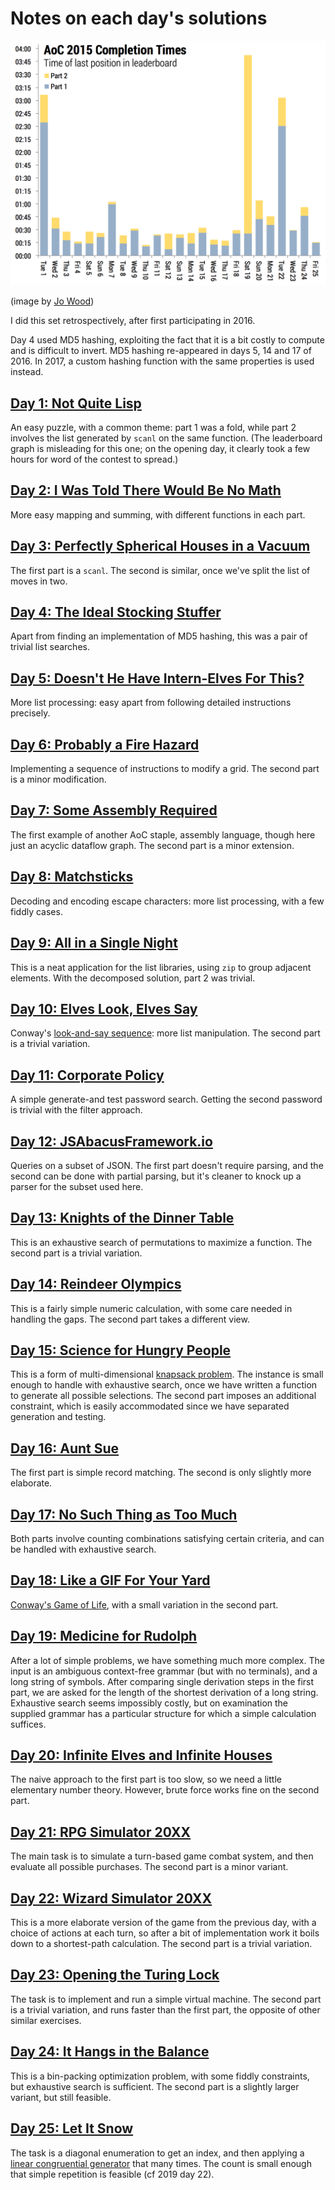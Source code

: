 # Notes on each day's solutions

![Completion times 2015](https://raw.githubusercontent.com/jwoLondon/adventOfCode/master/images/completionTimes2015.png)

(image by [Jo Wood](https://github.com/jwoLondon))

I did this set retrospectively, after first participating in 2016.

Day 4 used MD5 hashing, exploiting the fact that it is a bit costly to
compute and is difficult to invert.  MD5 hashing re-appeared in days 5,
14 and 17 of 2016.  In 2017, a custom hashing function with the same
properties is used instead.

## [Day 1: Not Quite Lisp](https://adventofcode.com/2015/day/1)

An easy puzzle, with a common theme: part 1 was a fold, while part 2
involves the list generated by `scanl` on the same function.
(The leaderboard graph is misleading for this one; on the opening day,
it clearly took a few hours for word of the contest to spread.)

## [Day 2: I Was Told There Would Be No Math](https://adventofcode.com/2015/day/2)

More easy mapping and summing, with different functions in each part.

## [Day 3: Perfectly Spherical Houses in a Vacuum](https://adventofcode.com/2015/day/3)

The first part is a `scanl`.  The second is similar, once we've split the
list of moves in two.

## [Day 4: The Ideal Stocking Stuffer](https://adventofcode.com/2015/day/4)

Apart from finding an implementation of MD5 hashing, this was a pair of
trivial list searches.

## [Day 5: Doesn't He Have Intern-Elves For This?](https://adventofcode.com/2015/day/5)

More list processing: easy apart from following detailed instructions
precisely.

## [Day 6: Probably a Fire Hazard](https://adventofcode.com/2015/day/6)

Implementing a sequence of instructions to modify a grid.
The second part is a minor modification.

## [Day 7: Some Assembly Required](https://adventofcode.com/2015/day/7)

The first example of another AoC staple, assembly language, though here
just an acyclic dataflow graph.  The second part is a minor extension.

## [Day 8: Matchsticks](https://adventofcode.com/2015/day/8)

Decoding and encoding escape characters: more list processing, with a
few fiddly cases.

## [Day 9: All in a Single Night](https://adventofcode.com/2015/day/9)

This is a neat application for the list libraries, using `zip` to group
adjacent elements.  With the decomposed solution, part 2 was trivial.

## [Day 10: Elves Look, Elves Say](https://adventofcode.com/2015/day/10)

Conway's [look-and-say sequence](https://en.wikipedia.org/wiki/Look-and-say_sequence):
more list manipulation.  The second part is a trivial variation.

## [Day 11: Corporate Policy](https://adventofcode.com/2015/day/11)

A simple generate-and test password search.  Getting the second password
is trivial with the filter approach.

## [Day 12: JSAbacusFramework.io](https://adventofcode.com/2015/day/12)

Queries on a subset of JSON.  The first part doesn't require parsing,
and the second can be done with partial parsing, but it's cleaner to
knock up a parser for the subset used here.

## [Day 13: Knights of the Dinner Table](https://adventofcode.com/2015/day/13)

This is an exhaustive search of permutations to maximize a function.
The second part is a trivial variation.

## [Day 14: Reindeer Olympics](https://adventofcode.com/2015/day/14)

This is a fairly simple numeric calculation, with some care needed in
handling the gaps.  The second part takes a different view.

## [Day 15: Science for Hungry People](https://adventofcode.com/2015/day/15)

This is a form of multi-dimensional
[knapsack problem](https://en.wikipedia.org/wiki/Knapsack_problem).
The instance is small enough to handle with exhaustive search, once we
have written a function to generate all possible selections.
The second part imposes an additional constraint, which is easily
accommodated since we have separated generation and testing.

## [Day 16: Aunt Sue](https://adventofcode.com/2015/day/16)

The first part is simple record matching.  The second is only slightly
more elaborate.

## [Day 17: No Such Thing as Too Much](https://adventofcode.com/2015/day/17)

Both parts involve counting combinations satisfying certain criteria,
and can be handled with exhaustive search.

## [Day 18: Like a GIF For Your Yard](https://adventofcode.com/2015/day/18)

[Conway's Game of Life](https://en.wikipedia.org/wiki/Conway%27s_Game_of_Life),
with a small variation in the second part.

## [Day 19: Medicine for Rudolph](https://adventofcode.com/2015/day/19)

After a lot of simple problems, we have something much more complex.
The input is an ambiguous context-free grammar (but with no terminals),
and a long string of symbols.  After comparing single derivation steps in
the first part, we are asked for the length of the shortest derivation
of a long string.  Exhaustive search seems impossibly costly, but on
examination the supplied grammar has a particular structure for which
a simple calculation suffices.

## [Day 20: Infinite Elves and Infinite Houses](https://adventofcode.com/2015/day/20)

The naive approach to the first part is too slow, so we need a little
elementary number theory.  However, brute force works fine on the
second part.

## [Day 21: RPG Simulator 20XX](https://adventofcode.com/2015/day/21)

The main task is to simulate a turn-based game combat system, and then
evaluate all possible purchases.  The second part is a minor variant.

## [Day 22: Wizard Simulator 20XX](https://adventofcode.com/2015/day/22)

This is a more elaborate version of the game from the previous day, with
a choice of actions at each turn, so after a bit of implementation work
it boils down to a shortest-path calculation.  The second part is a
trivial variation.

## [Day 23: Opening the Turing Lock](https://adventofcode.com/2015/day/23)

The task is to implement and run a simple virtual machine.  The second
part is a trivial variation, and runs faster than the first part, the
opposite of other similar exercises.

## [Day 24: It Hangs in the Balance](https://adventofcode.com/2015/day/24)

This is a bin-packing optimization problem, with some fiddly constraints,
but exhaustive search is sufficient.  The second part is a slightly
larger variant, but still feasible.

## [Day 25: Let It Snow](https://adventofcode.com/2015/day/25)

The task is a diagonal enumeration to get an index, and then applying a
[linear congruential generator](https://en.wikipedia.org/wiki/Linear_congruential_generator)
that many times.  The count is small enough that simple repetition is
feasible (cf 2019 day 22).
